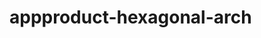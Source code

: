  # appproduct-hexagonal-arch                 
            
         
                   
   
     
     
       
   
 
